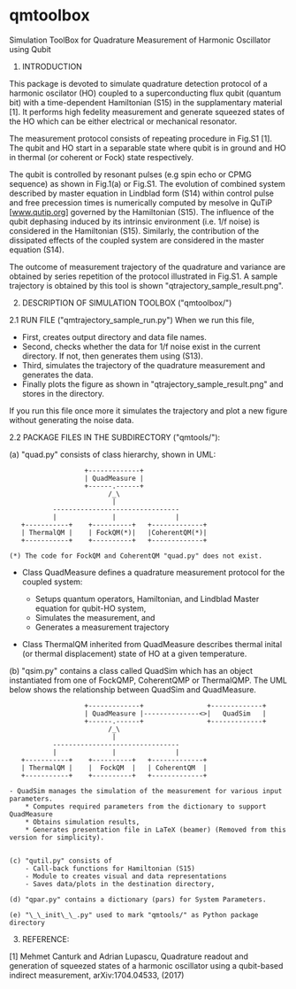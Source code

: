 # qmtoolbox
Simulation ToolBox for Quadrature Measurement of Harmonic Oscillator using Qubit

 1. INTRODUCTION

This package is devoted to simulate quadrature detection protocol of a harmonic
oscilator (HO) coupled to a superconducting flux qubit (quantum bit) with 
a time-dependent Hamiltonian (S15) in the supplamentary material [1]. 
It performs high fedelity measurement and generate squeezed states of the HO
which can be either electrical or mechanical resonator.

The measurement protocol consists of repeating procedure in Fig.S1 [1]. 
The qubit and HO start in a separable state where qubit is in ground and HO 
in thermal (or coherent or Fock) state respectively.

The qubit is controlled by resonant pulses (e.g spin echo or CPMG sequence)
as shown in Fig.1(a) or Fig.S1. The evolution of combined system described by 
master equation in Lindblad form (S14) within control pulse and 
free precession times is numerically computed by mesolve in QuTiP 
[www.qutip.org] governed by the Hamiltonian (S15). 
The influence of the qubit dephasing induced by its intrinsic environment
(i.e. 1/f noise) is considered in the Hamiltonian (S15). Similarly, 
the contribution of the dissipated effects of the coupled system 
are considered in the master equation (S14).

The outcome of measurement trajectory of the quadrature and variance 
are obtained by series repetition of the protocol illustrated in Fig.S1.
A sample trajectory is obtained by this tool is shown "qtrajectory_sample_result.png".



 2. DESCRIPTION OF SIMULATION TOOLBOX ("qmtoolbox/")

 2.1 RUN FILE ("qmtrajectory_sample_run.py")
 When we run this file, 
 - First, creates output directory and data file names.
 - Second, checks whether the data for 1/f noise exist in the current directory. 
 If not, then generates them using (S13).
 - Third, simulates the trajectory of the quadrature measurement and generates the data. 
 - Finally plots the figure as shown in "qtrajectory_sample_result.png" and stores
 in the directory.
 
 If you run this file once more it simulates the trajectory and plot a new figure 
 without generating the noise data.


 2.2 PACKAGE FILES IN THE SUBDIRECTORY ("qmtools/"):
	
(a) "quad.py" consists of class hierarchy, shown in UML: 
     
                       +-------------+
                       | QuadMeasure |
                       +------.------+
                             /_\
                              |
               --------------------------------
               |              |               |
       +-----------+    +----------+   +-------------+
       | ThermalQM |    | FockQM(*)|   |CoherentQM(*)|
       +-----------+    +----------+   +-------------+
	   
    (*) The code for FockQM and CoherentQM "quad.py" does not exist.
	
   
   - Class QuadMeasure defines a quadrature measurement protocol for the coupled system: 
	 - Setups quantum operators, Hamiltonian, and Lindblad Master equation for qubit-HO system, 
	 - Simulates the measurement, and 
	 - Generates a measurement trajectory
	
   - Class ThermalQM inherited from QuadMeasure describes thermal inital (or thermal displacement) state of HO
    at a given temperature.
	
(b) "qsim.py" contains a class called QuadSim which has an object 
	instantiated from one of FockQMP, CoherentQMP or ThermalQMP. The 
	UML below shows the relationship between QuadSim and QuadMeasure.
	

                       +-------------+                +-------------+
                       | QuadMeasure |--------------<>|   QuadSim   |
                       +------.------+                +-------------+
                             /_\
                              |
               --------------------------------
               |              |               |
       +-----------+    +----------+   +-------------+
       | ThermalQM |    |  FockQM  |   | CoherentQM  |
       +-----------+    +----------+   +-------------+
	
	- QuadSim manages the simulation of the measurement for various input parameters. 
		* Computes required parameters from the dictionary to support QuadMeasure
		* Obtains simulation results, 
		* Generates presentation file in LaTeX (beamer) (Removed from this version for simplicity). 
		
	
	(c) "qutil.py" consists of 
		- Call-back functions for Hamiltonian (S15) 
		- Module to creates visual and data representations 
		- Saves data/plots in the destination directory, 
		
	(d) "qpar.py" contains a dictionary (pars) for System Parameters.

	(e) "\_\_init\_\_.py" used to mark "qmtools/" as Python package directory
	
	
3. REFERENCE: 

[1] Mehmet Canturk and Adrian Lupascu, Quadrature readout and generation 
of squeezed states of a harmonic oscillator using a qubit-based indirect 
measurement, arXiv:1704.04533, (2017)


